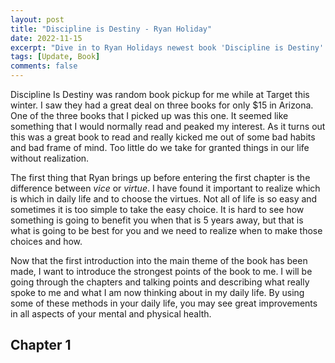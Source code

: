 ```yaml
---
layout: post
title: "Discipline is Destiny - Ryan Holiday"
date: 2022-11-15
excerpt: "Dive in to Ryan Holidays newest book 'Discipline is Destiny'. Ryan provides great insight into how discipline in everyday life can improve so many aspects of your day. At the same time, it is a great look at society as it is today to understand all the behaviors we make that are without thought of consequences."
tags: [Update, Book]
comments: false
---
```


Discipline Is Destiny was random book pickup for me while at Target this winter. I saw they had a great deal on three books for only $15 in Arizona. One of the three books that I picked up was this one. It seemed like something that I would normally read and peaked my interest. As it turns out this was a great book to read and really kicked me out of some bad habits and bad frame of mind. Too little do we take for granted things in our life without realization.

The first thing that Ryan brings up before entering the first chapter is the difference between _vice_ or _virtue_. I have found it important to realize which is which in daily life and to choose the virtues. Not all of life is so easy and sometimes it is too simple to take the easy choice. It is hard to see how something is going to benefit you when that is 5 years away, but that is what is going to be best for you and we need to realize when to make those choices and how.

Now that the first introduction into the main theme of the book has been made, I want to introduce the strongest points of the book to me. I will be going through the chapters and talking points and describing what really spoke to me and what I am now thinking about in my daily life. By using some of these methods in your daily life, you may see great improvements in all aspects of your mental and physical health.

## Chapter 1
